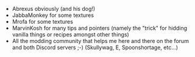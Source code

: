 - Abrexus obviously (and his dog!)
- JabbaMonkey for some textures
- Mrofa for some textures
- MarvinKosh for many tips and pointers (namely the "trick" for hidding vanilla things or recipes amongst other things)
- All the modding community that helps me here and there on the forum and both Discord servers ;-) (Skullywag, E, Spoonshortage, etc...) 
